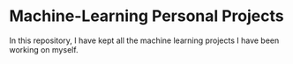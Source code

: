 # Machine-Learning Personal Projects 
In this repository, I have kept all the machine learning projects I have been working on myself.
